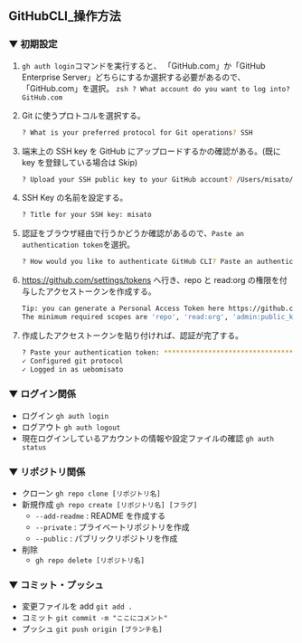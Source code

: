 ## GitHubCLI\_操作方法

### ▼ 初期設定

1. `gh auth login`コマンドを実行すると、
   「GitHub.com」か「GitHub Enterprise Server」どちらにするか選択する必要があるので、「GitHub.com」を選択。
   `zsh
? What account do you want to log into? GitHub.com
`

2. Git に使うプロトコルを選択する。

   ```zsh
   ? What is your preferred protocol for Git operations? SSH
   ```

3. 端末上の SSH key を GitHub にアップロードするかの確認がある。(既に key を登録している場合は Skip)

   ```zsh
   ? Upload your SSH public key to your GitHub account? /Users/misato/.ssh/uebomisato-GitHub.pub
   ```

4. SSH Key の名前を設定する。

   ```zsh
   ? Title for your SSH key: misato
   ```

5. 認証をブラウザ経由で行うかどうか確認があるので、`Paste an authentication token`を選択。

   ```zsh
   ? How would you like to authenticate GitHub CLI? Paste an authentication token
   ```

6. https://github.com/settings/tokens へ行き、repo と read:org の権限を付与したアクセストークンを作成する。

   ```zsh
   Tip: you can generate a Personal Access Token here https://github.com/settings/tokens
   The minimum required scopes are 'repo', 'read:org', 'admin:public_key'.
   ```

7. 作成したアクセストークンを貼り付ければ、認証が完了する。
   ```zsh
   ? Paste your authentication token: ****************************************
   ✓ Configured git protocol
   ✓ Logged in as uebomisato
   ```

### ▼ ログイン関係

- ログイン
  `gh auth login`
- ログアウト
  `gh auth logout`
- 現在ログインしているアカウントの情報や設定ファイルの確認
  `gh auth status`

### ▼ リポジトリ関係

- クローン
  `gh repo clone [リポジトリ名]`
- 新規作成
  `gh repo create [リポジトリ名] [フラグ]`
  - `--add-readme` : README を作成する
  - `--private` : プライベートリポジトリを作成
  - `--public` : パブリックリポジトリを作成
- 削除
  - `gh repo delete [リポジトリ名]`

### ▼ コミット・プッシュ

- 変更ファイルを add
  `git add .`
- コミット
  `git commit -m "ここにコメント"`
- プッシュ
  `git push origin [ブランチ名]`
